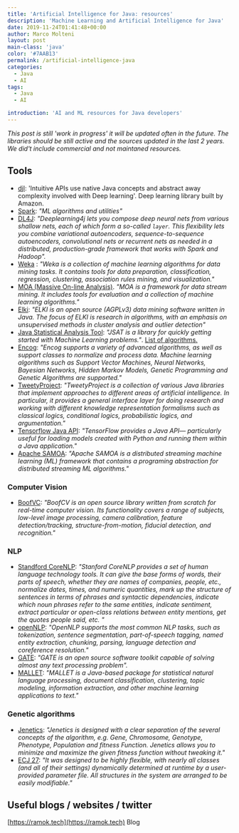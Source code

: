 ```yaml
---
title: 'Artificial Intelligence for Java: resources'
description: 'Machine Learning and Artificial Intelligence for Java'
date: 2019-11-24T01:41:48+00:00
author: Marco Molteni
layout: post
main-class: 'java'
color: '#7AAB13'
permalink: /artificial-intelligence-java
categories:
  - Java
  - AI
tags:
  - Java
  - AI

introduction: 'AI and ML resources for Java developers'
---
```

_This post is still 'work in progress' it will be updated often in the future. The libraries should be still active and the sources updated in the last 2 years. We did't include commercial and not maintaned resources._

## Tools

- [djl](https://djl.ai): 'Intuitive APIs use native Java concepts and abstract away complexity involved with Deep learning'. Deep learning library built by Amazon.
- [Spark](https://spark.apache.org/mllib/): _"ML algorithms and utilities"_
- [DL4J](https://deeplearning4j.org): _"Deeplearning4j lets you compose deep neural nets from various shallow nets, each of which form a so-called `layer`. This flexibility lets you combine variational autoencoders, sequence-to-sequence autoencoders, convolutional nets or recurrent nets as needed in a distributed, production-grade framework that works with Spark and Hadoop"._
- [Weka](https://www.cs.waikato.ac.nz/ml/weka/index.html) : _"Weka is a collection of machine learning algorithms for data mining tasks. It contains tools for data preparation, classification, regression, clustering, association rules mining, and visualization."_
- [MOA (Massive On-line Analysis)](https://moa.cms.waikato.ac.nz/details/). _"MOA is a framework for data stream mining. It includes tools for evaluation and a collection of machine learning algorithms."_
- [Elki](https://elki-project.github.io): _"ELKI is an open source (AGPLv3) data mining software written in Java. The focus of ELKI is research in algorithms, with an emphasis on unsupervised methods in cluster analysis and outlier detection"_
- [Java Statistical Analysis Tool](https://github.com/EdwardRaff/JSAT/tree/master): _"JSAT is a library for quickly getting started with Machine Learning problems."_.  [List of algorithms.](https://github.com/EdwardRaff/JSAT/wiki/Algorithms)
- [Encog](https://www.heatonresearch.com/encog/): _"Encog supports a variety of advanced algorithms, as well as support classes to normalize and process data. Machine learning algorithms such as Support Vector Machines, Neural Networks, Bayesian Networks, Hidden Markov Models, Genetic Programming and Genetic Algorithms are supported."_
- [TweetyProject](https://tweetyproject.org): _"TweetyProject is a collection of various Java libraries that implement approaches to different areas of artificial intelligence. In particular, it provides a general interface layer for doing research and working with different knowledge representation formalisms such as classical logics, conditional logics, probabilistic logics, and argumentation."_
- [Tensorflow Java API](https://www.tensorflow.org/install/lang_java): _"TensorFlow provides a Java API— particularly useful for loading models created with Python and running them within a Java application."_
- [Apache SAMOA](https://samoa.incubator.apache.org): _"Apache SAMOA is a distributed streaming machine learning (ML) framework that contains a programing abstraction for distributed streaming ML algorithms."_

### Computer Vision
- [BoofVC](https://boofcv.org/index.php?title=Main_Page): _"BoofCV is an open source library written from scratch for real-time computer vision. Its functionality covers a range of subjects, low-level image processing, camera calibration, feature detection/tracking, structure-from-motion, fiducial detection, and recognition."_

### NLP
- [Standford CoreNLP](https://stanfordnlp.github.io/CoreNLP/): _"Stanford CoreNLP provides a set of human language technology tools. It can give the base forms of words, their parts of speech, whether they are names of companies, people, etc., normalize dates, times, and numeric quantities, mark up the structure of sentences in terms of phrases and syntactic dependencies, indicate which noun phrases refer to the same entities, indicate sentiment, extract particular or open-class relations between entity mentions, get the quotes people said, etc. "_
- [openNLP](https://opennlp.apache.org): _"OpenNLP supports the most common NLP tasks, such as tokenization, sentence segmentation, part-of-speech tagging, named entity extraction, chunking, parsing, language detection and coreference resolution."_
- [GATE](https://gate.ac.uk): _"GATE is an open source software toolkit capable of solving almost any text processing problem"._
- [MALLET](https://mallet.cs.umass.edu): _"MALLET is a Java-based package for statistical natural language processing, document classification, clustering, topic modeling, information extraction, and other machine learning applications to text."_

### Genetic algorithms
- [Jenetics](https://jenetics.io): _"Jenetics is designed with a clear separation of the several concepts of the algorithm, e.g. Gene, Chromosome, Genotype, Phenotype, Population and fitness Function. Jenetics allows you to minimize and maximize the given fitness function without tweaking it."_
- [ECJ 27](https://cs.gmu.edu/~eclab/projects/ecj/): _"It was designed to be highly flexible, with nearly all classes (and all of their settings) dynamically determined at runtime by a user-provided parameter file. All structures in the system are arranged to be easily modifiable."_

## Useful blogs / websites / twitter
[https://ramok.tech](https://ramok.tech) Blog
